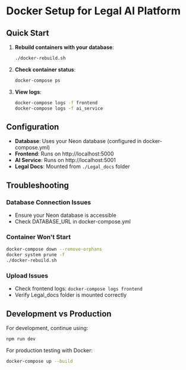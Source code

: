# Docker Setup for Legal AI Platform

## Quick Start

1. **Rebuild containers with your database**:
   ```bash
   ./docker-rebuild.sh
   ```

2. **Check container status**:
   ```bash
   docker-compose ps
   ```

3. **View logs**:
   ```bash
   docker-compose logs -f frontend
   docker-compose logs -f ai_service
   ```

## Configuration

- **Database**: Uses your Neon database (configured in docker-compose.yml)
- **Frontend**: Runs on http://localhost:5000
- **AI Service**: Runs on http://localhost:5001 
- **Legal Docs**: Mounted from `./Legal_docs` folder

## Troubleshooting

### Database Connection Issues
- Ensure your Neon database is accessible
- Check DATABASE_URL in docker-compose.yml

### Container Won't Start
```bash
docker-compose down --remove-orphans
docker system prune -f
./docker-rebuild.sh
```

### Upload Issues
- Check frontend logs: `docker-compose logs frontend`
- Verify Legal_docs folder is mounted correctly

## Development vs Production

For development, continue using:
```bash
npm run dev
```

For production testing with Docker:
```bash
docker-compose up --build
```